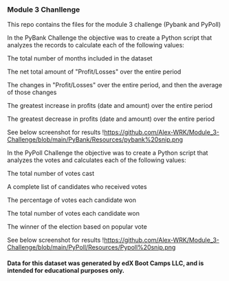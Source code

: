 ### Module 3 Chanllenge

This repo contains the files for the module 3 challenge (Pybank and PyPoll)

In the PyBank Challenge the objective was to create a Python script that analyzes the records to calculate each of the following values:

The total number of months included in the dataset

The net total amount of "Profit/Losses" over the entire period

The changes in "Profit/Losses" over the entire period, and then the average of those changes

The greatest increase in profits (date and amount) over the entire period

The greatest decrease in profits (date and amount) over the entire period

See below screenshot for results
!https://github.com/Alex-WRK/Module_3-Challenge/blob/main/PyBank/Resources/pybank%20snip.png

In the PyPoll Challenge the objective was to create a Python script that analyzes the votes and calculates each of the following values:

The total number of votes cast

A complete list of candidates who received votes

The percentage of votes each candidate won

The total number of votes each candidate won

The winner of the election based on popular vote

See below screenshot for results
!https://github.com/Alex-WRK/Module_3-Challenge/blob/main/PyPoll/Resources/Pypoll%20snip.png

#### Data for this dataset was generated by edX Boot Camps LLC, and is intended for educational purposes only.
